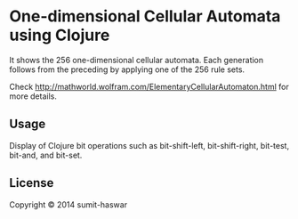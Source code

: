 # One-dimensional Cellular Automata using Clojure

It shows the 256 one-dimensional cellular automata. Each generation follows 
from the preceding by applying one of the 256 rule sets.

Check http://mathworld.wolfram.com/ElementaryCellularAutomaton.html for more details.

## Usage

Display of Clojure bit operations such as bit-shift-left, bit-shift-right, bit-test, bit-and, and bit-set.

## License

Copyright © 2014 sumit-haswar
